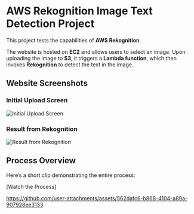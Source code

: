 # AWS Rekognition Image Text Detection Project

This project tests the capabilities of **AWS Rekognition**.

The website is hosted on **EC2** and allows users to select an image. Upon uploading the image to **S3**, it triggers a **Lambda function**, which then invokes **Rekognition** to detect the text in the image.

## Website Screenshots

### Initial Upload Screen
![Initial Upload Screen](https://github.com/user-attachments/assets/fc9c87c0-e73a-43c2-8d86-3fd14f19b1f0)

### Result from Rekognition
![Result from Rekognition](https://github.com/user-attachments/assets/1aa29d2c-ce68-4da3-bcf7-1bce6be0001c)

## Process Overview

Here’s a short clip demonstrating the entire process:

[Watch the Process]

https://github.com/user-attachments/assets/562dafc6-b868-4104-a89a-907928ee3133

